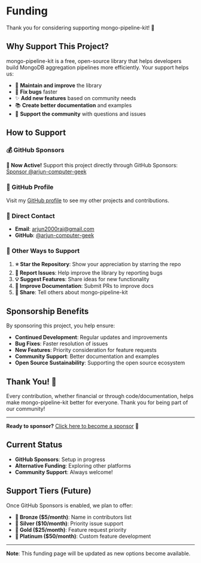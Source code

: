 # Funding

Thank you for considering supporting mongo-pipeline-kit! 🎉

## Why Support This Project?

mongo-pipeline-kit is a free, open-source library that helps developers build MongoDB aggregation pipelines more efficiently. Your support helps us:

- 🚀 **Maintain and improve** the library
- 🐛 **Fix bugs** faster
- ✨ **Add new features** based on community needs
- 📚 **Create better documentation** and examples
- 🎯 **Support the community** with questions and issues

## How to Support

### 💰 GitHub Sponsors

**🎉 Now Active!** Support this project directly through GitHub Sponsors:
[Sponsor @arjun-computer-geek](https://github.com/sponsors/arjun-computer-geek)

### 🌟 GitHub Profile

Visit my [GitHub profile](https://github.com/arjun-computer-geek) to see my other projects and contributions.

### 📧 Direct Contact

- **Email**: arjun2000raj@gmail.com
- **GitHub**: [@arjun-computer-geek](https://github.com/arjun-computer-geek)

### 🎯 Other Ways to Support

1. **⭐ Star the Repository**: Show your appreciation by starring the repo
2. **🐛 Report Issues**: Help improve the library by reporting bugs
3. **💡 Suggest Features**: Share ideas for new functionality
4. **📖 Improve Documentation**: Submit PRs to improve docs
5. **🔄 Share**: Tell others about mongo-pipeline-kit

## Sponsorship Benefits

By sponsoring this project, you help ensure:

- **Continued Development**: Regular updates and improvements
- **Bug Fixes**: Faster resolution of issues
- **New Features**: Priority consideration for feature requests
- **Community Support**: Better documentation and examples
- **Open Source Sustainability**: Supporting the open source ecosystem

## Thank You! 🙏

Every contribution, whether financial or through code/documentation, helps make mongo-pipeline-kit better for everyone. Thank you for being part of our community!

---

**Ready to sponsor?** [Click here to become a sponsor](https://github.com/sponsors/arjun-computer-geek) 🚀

## Current Status

- **GitHub Sponsors**: Setup in progress
- **Alternative Funding**: Exploring other platforms
- **Community Support**: Always welcome!

## Support Tiers (Future)

Once GitHub Sponsors is enabled, we plan to offer:

- **🥉 Bronze ($5/month)**: Name in contributors list
- **🥈 Silver ($10/month)**: Priority issue support
- **🥇 Gold ($25/month)**: Feature request priority
- **💎 Platinum ($50/month)**: Custom feature development

---

**Note**: This funding page will be updated as new options become available.
